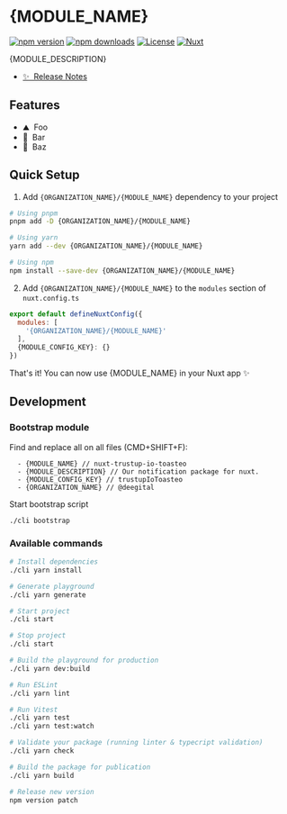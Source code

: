 # {MODULE_NAME}

[![npm version][npm-version-src]][npm-version-href]
[![npm downloads][npm-downloads-src]][npm-downloads-href]
[![License][license-src]][license-href]
[![Nuxt][nuxt-src]][nuxt-href]

{MODULE_DESCRIPTION}

- [✨ &nbsp;Release Notes](/CHANGELOG.md)
<!-- - [🏀 Online playground](https://stackblitz.com/github/your-org/{ORGANIZATION_NAME}/{MODULE_NAME}?file=playground%2Fapp.vue) -->
<!-- - [📖 &nbsp;Documentation](https://example.com) -->

## Features

<!-- Highlight some of the features your module provide here -->
- ⛰ &nbsp;Foo
- 🚠 &nbsp;Bar
- 🌲 &nbsp;Baz

## Quick Setup

1. Add `{ORGANIZATION_NAME}/{MODULE_NAME}` dependency to your project

```bash
# Using pnpm
pnpm add -D {ORGANIZATION_NAME}/{MODULE_NAME}

# Using yarn
yarn add --dev {ORGANIZATION_NAME}/{MODULE_NAME}

# Using npm
npm install --save-dev {ORGANIZATION_NAME}/{MODULE_NAME}
```

2. Add `{ORGANIZATION_NAME}/{MODULE_NAME}` to the `modules` section of `nuxt.config.ts`

```js
export default defineNuxtConfig({
  modules: [
    '{ORGANIZATION_NAME}/{MODULE_NAME}'
  ],
  {MODULE_CONFIG_KEY}: {}
})
```

That's it! You can now use {MODULE_NAME} in your Nuxt app ✨

## Development

### Bootstrap module
Find and replace all on all files (CMD+SHIFT+F):
```shell
  - {MODULE_NAME} // nuxt-trustup-io-toasteo
  - {MODULE_DESCRIPTION} // Our notification package for nuxt.
  - {MODULE_CONFIG_KEY} // trustupIoToasteo
  - {ORGANIZATION_NAME} // @deegital
```
Start bootstrap script
```shell
./cli bootstrap
```

### Available commands
```bash
# Install dependencies
./cli yarn install

# Generate playground
./cli yarn generate

# Start project
./cli start

# Stop project
./cli start

# Build the playground for production
./cli yarn dev:build

# Run ESLint
./cli yarn lint

# Run Vitest
./cli yarn test
./cli yarn test:watch

# Validate your package (running linter & typecript validation)
./cli yarn check

# Build the package for publication
./cli yarn build

# Release new version
npm version patch
```

<!-- Badges -->
[npm-version-src]: https://img.shields.io/npm/v/{ORGANIZATION_NAME}/{MODULE_NAME}/latest.svg?style=flat&colorA=18181B&colorB=28CF8D
[npm-version-href]: https://npmjs.com/package/{ORGANIZATION_NAME}/{MODULE_NAME}

[npm-downloads-src]: https://img.shields.io/npm/dm/{ORGANIZATION_NAME}/{MODULE_NAME}.svg?style=flat&colorA=18181B&colorB=28CF8D
[npm-downloads-href]: https://npmjs.com/package/{ORGANIZATION_NAME}/{MODULE_NAME}

[license-src]: https://img.shields.io/npm/l/{ORGANIZATION_NAME}/{MODULE_NAME}.svg?style=flat&colorA=18181B&colorB=28CF8D
[license-href]: https://npmjs.com/package/{ORGANIZATION_NAME}/{MODULE_NAME}

[nuxt-src]: https://img.shields.io/badge/Nuxt-18181B?logo=nuxt.js
[nuxt-href]: https://nuxt.com
